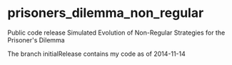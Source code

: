 prisoners_dilemma_non_regular
=============================
Public code release
Simulated Evolution of Non-Regular Strategies for the Prisoner's Dilemma

The branch initialRelease contains my code as of 2014-11-14
